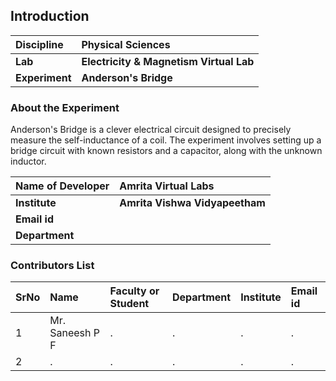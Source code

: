 ## Introduction


<b>Discipline | <b> Physical Sciences
:--|:--|
<b> Lab | <b> Electricity & Magnetism Virtual Lab
<b> Experiment|     <b> Anderson's Bridge

### About the Experiment 

Anderson's Bridge is a clever electrical circuit designed to precisely measure the self-inductance of a coil. The experiment involves setting up a bridge circuit with known resistors and a capacitor, along with the unknown inductor.

<b>Name of Developer | <b> Amrita Virtual Labs
:--|:--|
<b> Institute | <b>  Amrita Vishwa Vidyapeetham
<b> Email id|     <b>  
<b> Department |  

### Contributors List

SrNo | Name | Faculty or Student | Department| Institute | Email id
:--|:--|:--|:--|:--|:--|
1 | Mr. Saneesh P F | . | . | . | .
2 | . | . | . | . | .
